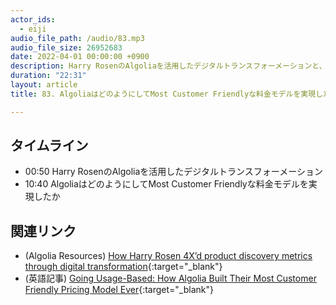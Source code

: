 ```yaml
---
actor_ids:
  - eiji
audio_file_path: /audio/83.mp3
audio_file_size: 26952683
date: 2022-04-01 00:00:00 +0900
description: Harry RosenのAlgoliaを活用したデジタルトランスフォーメーションと、AlgoliaのPLG/SLGそして料金モデルの変遷について話しました
duration: "22:31"
layout: article
title: 83. AlgoliaはどのようにしてMost Customer Friendlyな料金モデルを実現したか

---
```


## タイムライン

- 00:50 Harry RosenのAlgoliaを活用したデジタルトランスフォーメーション
- 10:40 AlgoliaはどのようにしてMost Customer Friendlyな料金モデルを実現したか

## 関連リンク

- (Algolia Resources) [How Harry Rosen 4X’d product discovery metrics through digital transformation](https://resources.algolia.com/home/webinar-digitalexpert-ca-harryrosen-retail){:target="_blank"}
- (英語記事) [Going Usage-Based: How Algolia Built Their Most Customer Friendly Pricing Model Ever](https://openviewpartners.com/blog/going-usage-based-how-algolia-built-their-most-customer-friendly-pricing-model-ever/#.YkZnjjdBzPQ){:target="_blank"}
